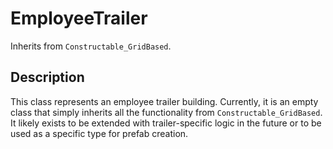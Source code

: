 # EmployeeTrailer

Inherits from `Constructable_GridBased`.

## Description

This class represents an employee trailer building. Currently, it is an empty class that simply inherits all the functionality from `Constructable_GridBased`. It likely exists to be extended with trailer-specific logic in the future or to be used as a specific type for prefab creation.
